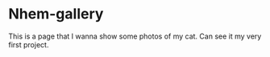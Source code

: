 # Nhem-gallery
This is a page that I wanna show some photos of my cat. Can see it my very first project.
